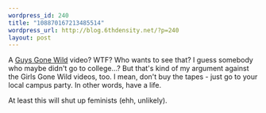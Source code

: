```yaml
--- 
wordpress_id: 240
title: "108870167213485514"
wordpress_url: http://blog.6thdensity.net/?p=240
layout: post
---
```

A <a href="http://www.nypost.com/entertainment/24159.htm">Guys Gone Wild</a> video?  WTF?  Who wants to see that?  I guess somebody who maybe didn't go to college...?  But that's kind of my argument against the Girls Gone Wild videos, too.  I mean, don't buy the tapes - just go to your local campus party.  In other words, have a life.

At least this will shut up feminists (ehh, unlikely).
